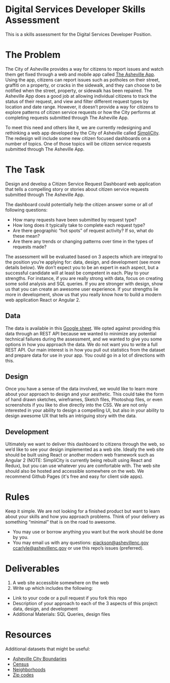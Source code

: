# Digital Services Developer Skills Assessment
This is a skills assessment for the Digital Services Developer Position.

# The Problem


The City of Asheville provides a way for citizens to report issues and watch them get fixed through a web and mobile app called [The Asheville App](http://www.ashevillenc.gov/Departments/ITServices/OnlineServices/CitizenServiceRequests.aspx). Using the app, citizens can report issues such as potholes on their street, graffiti on a property, or cracks in the sidewalk, and they can choose to be notified when the street, property, or sidewalk has been repaired. The Asheville App does a good job at allowing individual citizens to track the status of their request, and view and filter different request types by location and date range. However, it doesn’t provide a way for citizens to explore patterns of citizen service requests or how the City performs at completing requests submitted through The Asheville App.


To meet this need and others like it, we are currently redesigning and rethinking a web app developed by the City of Asheville called [SimpliCity](http://simplicity.ashevillenc.gov). The redesign will include some new citizen focused dashboards on a number of topics. One of those topics will be citizen service requests submitted through The Asheville App. 


# The Task


Design and develop a Citizen Service Request Dashboard web application that tells a compelling story or stories about citizen service requests submitted through The Asheville App.


The dashboard could potentially help the citizen answer some or all of following questions: 


- How many requests have been submitted by request type?
- How long does it typically take to complete each request type?
- Are there geographic “hot spots” of request activity? If so, what do these mean?
- Are there any trends or changing patterns over time in the types of requests made?


The assessment will be evaluated based on 3 aspects which are integral to the position you’re applying for: data, design, and development (see more details below). We don’t expect you to be an expert in each aspect, but a successful candidate will at least be competent in each. Play to your strengths. For instance, if you are really strong with data, focus on creating some solid analysis and SQL queries. If you are stronger with design, show us that you can create an awesome user experience. If your strengths lie more in development, show us that you really know how to build a modern web application React or Angular 2.




## Data


The data is available in this [Google sheet](https://docs.google.com/spreadsheets/d/1bi6Rx8h1iomfu3MQyFOJDSyUtrbGz-mtnZwo7XjlXok/edit?usp=sharing). We opted against providing this data through an REST API because we wanted to minimize any potential technical failures during the assessment, and we wanted to give you some options in how you approach the data. We do not want you to write a full REST API. Our main interest is in how you pull out statistics from the dataset and prepare data for use in your app. You could go in a lot of directions with this.  




## Design


Once you have a sense of the data involved, we would like to learn more about your approach to design and your aesthetic. This could take the form of hand drawn sketches, wireframes, Sketch files, Photoshop files, or even screenshots if you like to dive directly into the CSS. We are not only interested in your ability to design a compelling UI, but also in your ability to design awesome UX that tells an intriguing story with the data.
 
## Development


Ultimately we want to deliver this dashboard to citizens through the web, so we’d like to see your design implemented as a web site. Ideally the web site should be built using React or another modern web framework such as Angular 2 (NOTE: SimpliCity is currently being rebuilt using React and Redux), but you can use whatever you are comfortable with. The web site should also be hosted and accessible somewhere on the web. We recommend Github Pages (it's free and easy for client side apps).

# Rules 


Keep it simple. We are not looking for a finished product but want to learn about your skills and how you approach problems. Think of your delivery as something “minimal” that is on the road to awesome.


* You may use or borrow anything you want but the work should be done by you.
* You may email us with any questions: ejackson@ashevillenc.gov ccarlyle@ashevillenc.gov or use this repo’s issues (preferred).



# Deliverables
1. A web site accessible somewhere on the web
2. Write up which includes the following:
 - Link to your code or a pull request if you fork this repo
 - Description of your approach to each of the 3 aspects of this project: data, design, and development
 - Additional Materials: SQL Queries, design files


# Resources
Additional datasets that might be useful:
- [Asheville City Boundaries](http://data.ashevillenc.gov/datasets/dbce72a8752a47468e9ff0fed184e92b_0)
- [Census](http://data.ashevillenc.gov/datasets?q=census&sort_by=relevance)
- [Neighborhoods](http://data.ashevillenc.gov/datasets/3450b18c20bf432eb8db7a002e631046_0)
- [Zip codes](http://data.ashevillenc.gov/datasets/ff22415f6653498db1519ce670bd08b3_0)
